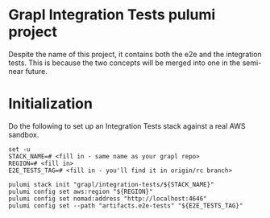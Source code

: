 # Grapl Integration Tests pulumi project

Despite the name of this project, it contains both the e2e and the integration
tests. This is because the two concepts will be merged into one in the semi-near
future.

# Initialization

Do the following to set up an Integration Tests stack against a real AWS
sandbox.

```
set -u
STACK_NAME=# <fill in - same name as your grapl repo>
REGION=# <fill in>
E2E_TESTS_TAG=# <fill in - you'll find it in origin/rc branch>

pulumi stack init "grapl/integration-tests/${STACK_NAME}"
pulumi config set aws:region "${REGION}"
pulumi config set nomad:address "http://localhost:4646"
pulumi config set --path "artifacts.e2e-tests" "${E2E_TESTS_TAG}"
```
